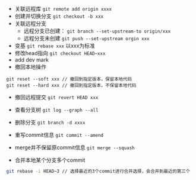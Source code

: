 - 关联远程库 `git remote add origin xxxx`
- 创建并切换分支 `git checkout -b xxx`
- 关联远程分支
  - 远程分支已创建： `git branch --set-upstream-to origin/xxx`
  - 远程分支未创建 `git push --set-upstream orgin xxx`
- 变基 `git rebase xxx` 以xxx为标准
- 修改head指向 `git checkout HEAD~xxx`
- add dev mark
- 撤回本地操作
```
git reset --soft xxx // 撤回到指定版本，保留本地代码
git reset --hard xxx // 撤回到指定版本，不保留本地代码
```
- 撤回远程提交 `git revert HEAD xxx`
- 查看分支树 `git log --graph --all`
- 删除分支 `git branch -d xxxx`
- 重写commit信息 `git commit --amend`
- merge并不保留原commit信息 `git merge --squash`

- 合并本地某个分支多个commit 
``` bash
git rebase -i HEAD~3 // 选择最近的3个commit进行合并选择，会合并到最近的第三个
```
